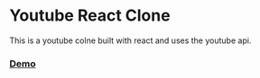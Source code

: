 # Youtube React Clone 

This is a youtube colne built with react and uses the youtube api.

### [Demo](https://yt-react.f2had.me/)
